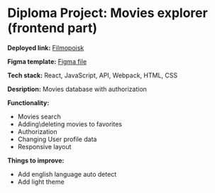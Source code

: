 # Diploma Project: Movies explorer (frontend part)

**Deployed link:** [Filmopoisk](https://kino.nomoredomains.club/)

**Figma template:** [Figma file](https://drive.google.com/file/d/1Ne6R4_BhwHD0V3AbRNDiemyQCnxSx2Ot/view?usp=sharing)

**Tech stack:** React, JavaScript, API, Webpack, HTML, CSS

**Desription:** Movies database with authorization

**Functionality:**

- Movies search
- Adding\deleting movies to favorites
- Authorization
- Changing User profile data
- Responsive layout

**Things to improve:**

- Add english language auto detect
- Add light theme
